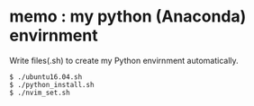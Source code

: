 # memo : my python (Anaconda) envirnment
Write files(.sh) to create my Python envirnment automatically.


```
$ ./ubuntu16.04.sh
$ ./python_install.sh
$ ./nvim_set.sh

```
